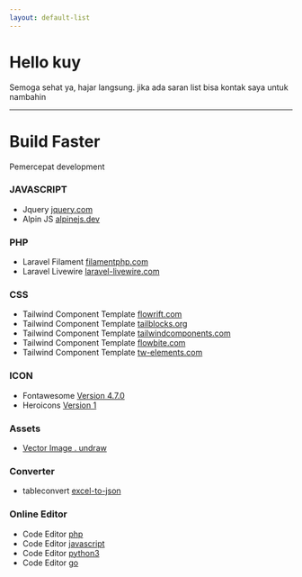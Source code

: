 ```yaml
---
layout: default-list
---
```


# Hello kuy

Semoga sehat ya, hajar langsung. jika ada saran list bisa kontak saya untuk nambahin

***

# Build Faster

Pemercepat development

### JAVASCRIPT  

- Jquery [jquery.com](https://api.jquery.com/)
- Alpin JS [alpinejs.dev](https://alpinejs.dev/start-here)

### PHP  
- Laravel Filament [filamentphp.com](https://filamentphp.com/)
- Laravel Livewire [laravel-livewire.com](https://laravel-livewire.com/docs/2.x/quickstart)

### CSS 
- Tailwind Component Template [flowrift.com](https://flowrift.com/c/newsletter)
- Tailwind Component Template [tailblocks.org](https://tailblocks.org)
- Tailwind Component Template [tailwindcomponents.com](https://tailwindcomponents.com)
- Tailwind Component Template [flowbite.com](https://flowbite.com)
- Tailwind Component Template [tw-elements.com](https://tw-elements.com/docs/standard/components/modal/)

### ICON
- Fontawesome [Version 4.7.0](https://fontawesome.com/v4.7.0/cheatsheet/)
- Heroicons [Version 1](https://v1.heroicons.com/)
	
### Assets
- [Vector Image . undraw](https://undraw.co/)

### Converter
- tableconvert [excel-to-json](https://tableconvert.com/excel-to-json)

### Online Editor

- Code Editor [php](https://paiza.io/en/projects/new?language=php)
- Code Editor [javascript](https://paiza.io/en/languages/javascript)
- Code Editor [python3](https://paiza.io/en/projects/new?language=python3)
- Code Editor [go](https://paiza.io/en/projects/new?language=go)